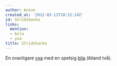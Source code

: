 ```yaml
---
author: Anton
created_at: '2012-03-13T18:32:14Z'
id: Stridshacka
links:
  mention:
  - bila
  - yxa
title: Stridshacka
---
```


En ovanligare [yxa] med en spetsig [bila] (ibland två).

  [yxa]: yxa
  [bila]: bila
